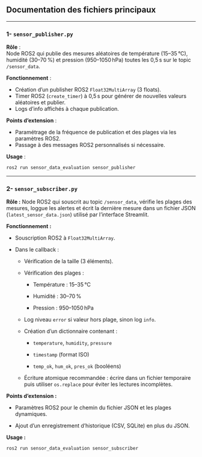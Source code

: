 ## Documentation des fichiers principaux

---

### 1- `sensor_publisher.py`

**Rôle** :  
Node ROS2 qui publie des mesures aléatoires de température (15–35 °C), humidité (30–70 %) et pression (950–1050 hPa) toutes les 0,5 s sur le topic `/sensor_data`.

**Fonctionnement** :
- Création d’un publisher ROS2 `Float32MultiArray` (3 floats).
- Timer ROS2 (`create_timer`) à 0,5 s pour générer de nouvelles valeurs aléatoires et publier.
- Logs d’info affichés à chaque publication.

**Points d’extension** :
- Paramétrage de la fréquence de publication et des plages via les paramètres ROS2.
- Passage à des messages ROS2 personnalisés si nécessaire.

**Usage** :
```bash
ros2 run sensor_data_evaluation sensor_publisher
```

---

### 2- `sensor_subscriber.py`

**Rôle :**
Node ROS2 qui souscrit au topic `/sensor_data`, vérifie les plages des mesures, loggue les alertes et écrit la dernière mesure dans un fichier JSON (`latest_sensor_data.json`) utilisé par l’interface Streamlit.

**Fonctionnement :**

- Souscription ROS2 à `Float32MultiArray`.

- Dans le callback :

  - Vérification de la taille (3 éléments).
  
  - Vérification des plages :

    - Température : 15–35 °C
    
    - Humidité : 30–70 %
    
    - Pression : 950–1050 hPa

  - Log niveau `error` si valeur hors plage, sinon log `info`.

  - Création d’un dictionnaire contenant :

    - `temperature`, `humidity`, `pressure`
    
    - `timestamp` (format ISO)
    
    - `temp_ok`, `hum_ok`, `pres_ok` (booléens)

  - Écriture atomique recommandée : écrire dans un fichier temporaire puis utiliser `os.replace` pour éviter les lectures incomplètes.

**Points d’extension :**

- Paramètres ROS2 pour le chemin du fichier JSON et les plages dynamiques.

- Ajout d’un enregistrement d’historique (CSV, SQLite) en plus du JSON.

**Usage :**
```bash
ros2 run sensor_data_evaluation sensor_subscriber
```
